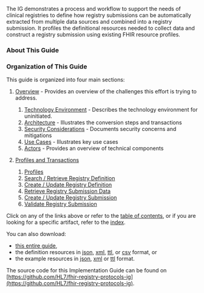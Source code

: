 
The IG demonstrates a process and workflow to support the needs of clinical registries
to define how registry
submissions can be automatically extracted from multiple data sources and combined into a
registry submission. It profiles the
definitional resources needed to collect data and construct a registry
submission using existing FHIR resource profiles.


<!--
    This content is automatically generated from CREDS.xml by index.xslt
-->


### About This Guide

### Organization of This Guide
This guide is organized into four main sections:

1. [Overview](overview.html) - Provides an overview of the challenges this effort is trying to address.
   1. [Technology Environment](technology_environment.html) - Describes the technology environment for uninitiated.
   2. [Architecture](Architecture_and_Implementation.html) - Illustrates the conversion steps and transactions
   3. [Security Considerations](security_considerations.html) - Documents security concerns and mitigations
   4. [Use Cases](use_cases.html) - Illustrates key use cases
   5. [Actors](actors.html) - Provides an overview of technical components

2. [Profiles and Transactions](transactions.html)
   1. [Profiles](profiles_and_extensions.html)
   1. [Search / Retrieve Registry Definition ](transaction-SRRD.html)
   2. [Create / Update Registry Definition ](transaction-CURD.html)
   3. [Retrieve Registry Submission Data ](transaction-RRSD.html)
   4. [Create / Update Registry Submission ](transaction-CURS.html)
   5. [Validate Registry Submission ](transaction-VRS.html)


Click on any of the links above or refer to the [table of contents](toc.html), or
if you are looking for a specific artifact, refer to the [index](artifacts.html).

You can also download:

* [this entire guide](full-ig.zip),
* the definition resources in [json](definitions.json.zip), [xml](definitions.xml.zip), [ttl](definitions.ttl.zip), or [csv](csvs.zip) format, or
* the example resources in [json](examples.json.zip), [xml](examples.xml.zip) or [ttl](examples.ttl.zip) format.

The source code for this Implementation Guide can be found on
[https://github.com/HL7/fhir-registry-protocols-ig](https://github.com/HL7/fhir-registry-protocols-ig).


        